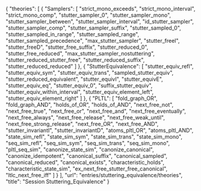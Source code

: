 {
    "theories": [
        {
            "Samplers": [
                "strict_mono_exceeds",
                "strict_mono_interval",
                "strict_mono_comp",
                "stutter_sampler_0",
                "stutter_sampler_mono",
                "stutter_sampler_between",
                "stutter_sampler_interval",
                "id_stutter_sampler",
                "stutter_sampler_comp",
                "stutter_sampler_suffix",
                "stutter_sampled_0",
                "stutter_sampled_in_range",
                "stutter_sampled_range",
                "stutter_sampled_precedence",
                "max_stutter_sampler",
                "stutter_freeI",
                "stutter_freeD",
                "stutter_free_suffix",
                "stutter_reduced_0",
                "stutter_free_reduced",
                "max_stutter_sampler_nostuttering",
                "stutter_reduced_stutter_free",
                "stutter_reduced_suffix",
                "stutter_reduced_reduced"
            ]
        },
        {
            "StutterEquivalence": [
                "stutter_equiv_refl",
                "stutter_equiv_sym",
                "stutter_equiv_trans",
                "sampled_stutter_equiv",
                "stutter_reduced_equivalent",
                "stutter_equivI",
                "stutter_equivE",
                "stutter_equiv_eq",
                "stutter_equiv_0",
                "suffix_stutter_equiv",
                "stutter_equiv_within_interval",
                "stutter_equiv_element_left",
                "stutter_equiv_element_right"
            ]
        },
        {
            "PLTL": [
                "fold_graph_OR",
                "fold_graph_AND",
                "holds_of_OR",
                "holds_of_AND",
                "next_free_not",
                "next_free_true",
                "next_free_or",
                "next_free_and",
                "next_free_eventually",
                "next_free_always",
                "next_free_release",
                "next_free_weak_until",
                "next_free_strong_release",
                "next_free_OR",
                "next_free_AND",
                "stutter_invariantI",
                "stutter_invariantD",
                "atoms_pltl_OR",
                "atoms_pltl_AND",
                "state_sim_refl",
                "state_sim_sym",
                "state_sim_trans",
                "state_sim_mono",
                "seq_sim_refl",
                "seq_sim_sym",
                "seq_sim_trans",
                "seq_sim_mono",
                "pltl_seq_sim",
                "canonize_state_sim",
                "canonize_canonical",
                "canonize_idempotent",
                "canonical_suffix",
                "canonical_sampled",
                "canonical_reduced",
                "canonical_exists",
                "characteristic_holds",
                "characteristic_state_sim",
                "ex_next_free_stutter_free_canonical",
                "ltlc_next_free_iff"
            ]
        }
    ],
    "url": "entries/stuttering_equivalence/theories",
    "title": "Session Stuttering_Equivalence"
}